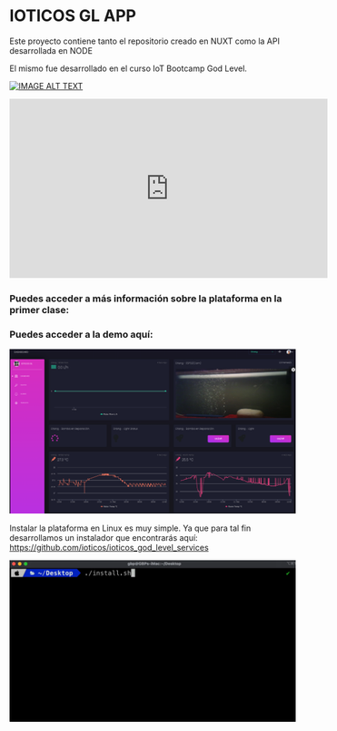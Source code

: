 # IOTICOS GL APP

Este proyecto contiene tanto el repositorio creado en NUXT como la API desarrollada en NODE

El mismo fue desarrollado en el curso IoT Bootcamp God Level.

[![IMAGE ALT TEXT](http://img.youtube.com/vi/ZePfdyJPCvM/0.jpg)](http://www.youtube.com/watch?v=ZePfdyJPCvM "IoT Bootcamp (God Level)")

<iframe width="560" height="315" src="https://www.youtube.com/embed/ZePfdyJPCvM" frameborder="0" allow="accelerometer; autoplay; clipboard-write; encrypted-media; gyroscope; picture-in-picture" allowfullscreen></iframe>

### Puedes acceder a más información sobre la plataforma en la primer clase:

[](https://www.udemy.com/course/iot-god-level/learn/lecture/24850534)

### Puedes acceder a la demo aquí:

[](https://demo.ioticos.org)

![IOTICOS%20GL%20APP%203aecd292ad5447b9aff5744b6608d234/Snip20210311_8.png](IOTICOS%20GL%20APP%203aecd292ad5447b9aff5744b6608d234/Snip20210311_8.png)

Instalar la plataforma en Linux es muy simple. Ya que para tal fin desarrollamos un instalador que encontrarás aquí: https://github.com/ioticos/ioticos_god_level_services

![IOTICOS%20GL%20APP%203aecd292ad5447b9aff5744b6608d234/ScreenFlow.gif](IOTICOS%20GL%20APP%203aecd292ad5447b9aff5744b6608d234/ScreenFlow.gif)
